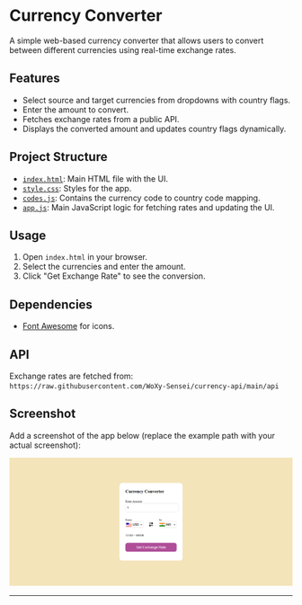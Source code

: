 # Currency Converter

A simple web-based currency converter that allows users to convert between different currencies using real-time exchange rates.

## Features

- Select source and target currencies from dropdowns with country flags.
- Enter the amount to convert.
- Fetches exchange rates from a public API.
- Displays the converted amount and updates country flags dynamically.

## Project Structure

- [`index.html`](index.html): Main HTML file with the UI.
- [`style.css`](style.css): Styles for the app.
- [`codes.js`](codes.js): Contains the currency code to country code mapping.
- [`app.js`](app.js): Main JavaScript logic for fetching rates and updating the UI.

## Usage

1. Open `index.html` in your browser.
2. Select the currencies and enter the amount.
3. Click "Get Exchange Rate" to see the conversion.

## Dependencies

- [Font Awesome](https://cdnjs.cloudflare.com/ajax/libs/font-awesome/6.5.1/css/all.min.css) for icons.

## API

Exchange rates are fetched from:  
`https://raw.githubusercontent.com/WoXy-Sensei/currency-api/main/api`

## Screenshot

Add a screenshot of the app below (replace the example path with your actual screenshot):

![Currency Converter Screenshot](screenshot.png)

---